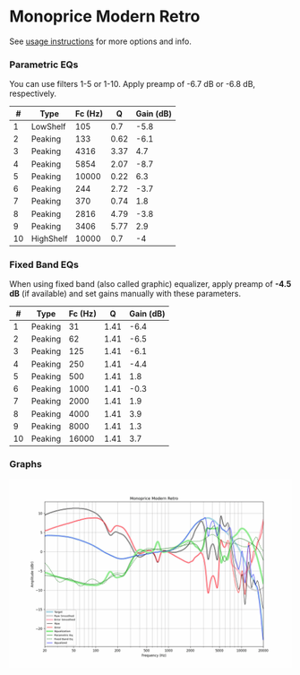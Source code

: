 # Monoprice Modern Retro
See [usage instructions](https://github.com/jaakkopasanen/AutoEq#usage) for more options and info.

### Parametric EQs
You can use filters 1-5 or 1-10. Apply preamp of -6.7 dB or -6.8 dB, respectively.

|   # | Type      |   Fc (Hz) |    Q |   Gain (dB) |
|-----|-----------|-----------|------|-------------|
|   1 | LowShelf  |       105 | 0.7  |        -5.8 |
|   2 | Peaking   |       133 | 0.62 |        -6.1 |
|   3 | Peaking   |      4316 | 3.37 |         4.7 |
|   4 | Peaking   |      5854 | 2.07 |        -8.7 |
|   5 | Peaking   |     10000 | 0.22 |         6.3 |
|   6 | Peaking   |       244 | 2.72 |        -3.7 |
|   7 | Peaking   |       370 | 0.74 |         1.8 |
|   8 | Peaking   |      2816 | 4.79 |        -3.8 |
|   9 | Peaking   |      3406 | 5.77 |         2.9 |
|  10 | HighShelf |     10000 | 0.7  |        -4   |

### Fixed Band EQs
When using fixed band (also called graphic) equalizer, apply preamp of **-4.5 dB** (if available) and set gains manually with these parameters.

|   # | Type    |   Fc (Hz) |    Q |   Gain (dB) |
|-----|---------|-----------|------|-------------|
|   1 | Peaking |        31 | 1.41 |        -6.4 |
|   2 | Peaking |        62 | 1.41 |        -6.5 |
|   3 | Peaking |       125 | 1.41 |        -6.1 |
|   4 | Peaking |       250 | 1.41 |        -4.4 |
|   5 | Peaking |       500 | 1.41 |         1.8 |
|   6 | Peaking |      1000 | 1.41 |        -0.3 |
|   7 | Peaking |      2000 | 1.41 |         1.9 |
|   8 | Peaking |      4000 | 1.41 |         3.9 |
|   9 | Peaking |      8000 | 1.41 |         1.3 |
|  10 | Peaking |     16000 | 1.41 |         3.7 |

### Graphs
![](./Monoprice%20Modern%20Retro.png)
